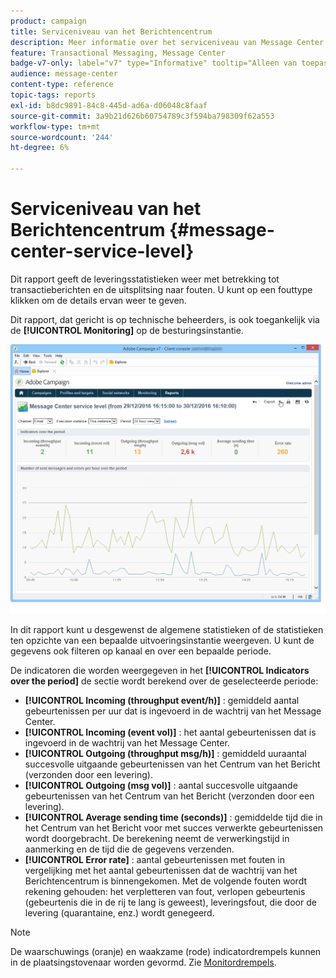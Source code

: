 ```yaml
---
product: campaign
title: Serviceniveau van het Berichtencentrum
description: Meer informatie over het serviceniveau van Message Center
feature: Transactional Messaging, Message Center
badge-v7-only: label="v7" type="Informative" tooltip="Alleen van toepassing op Campaign Classic v7"
audience: message-center
content-type: reference
topic-tags: reports
exl-id: b8dc9891-84c8-445d-ad6a-d06048c8faaf
source-git-commit: 3a9b21d626b60754789c3f594ba798309f62a553
workflow-type: tm+mt
source-wordcount: '244'
ht-degree: 6%

---
```


# Serviceniveau van het Berichtencentrum {#message-center-service-level}



Dit rapport geeft de leveringsstatistieken weer met betrekking tot transactieberichten en de uitsplitsing naar fouten. U kunt op een fouttype klikken om de details ervan weer te geven.

Dit rapport, dat gericht is op technische beheerders, is ook toegankelijk via de **[!UICONTROL Monitoring]** op de besturingsinstantie.

![](assets/mc_reports_1.png)

In dit rapport kunt u desgewenst de algemene statistieken of de statistieken ten opzichte van een bepaalde uitvoeringsinstantie weergeven. U kunt de gegevens ook filteren op kanaal en over een bepaalde periode.

De indicatoren die worden weergegeven in het **[!UICONTROL Indicators over the period]** de sectie wordt berekend over de geselecteerde periode:

* **[!UICONTROL Incoming (throughput event/h)]** : gemiddeld aantal gebeurtenissen per uur dat is ingevoerd in de wachtrij van het Message Center.
* **[!UICONTROL Incoming (event vol)]** : het aantal gebeurtenissen dat is ingevoerd in de wachtrij van het Message Center.
* **[!UICONTROL Outgoing (throughput msg/h)]** : gemiddeld uuraantal succesvolle uitgaande gebeurtenissen van het Centrum van het Bericht (verzonden door een levering).
* **[!UICONTROL Outgoing (msg vol)]** : aantal succesvolle uitgaande gebeurtenissen van het Centrum van het Bericht (verzonden door een levering).
* **[!UICONTROL Average sending time (seconds)]** : gemiddelde tijd die in het Centrum van het Bericht voor met succes verwerkte gebeurtenissen wordt doorgebracht. De berekening neemt de verwerkingstijd in aanmerking en de tijd die de gegevens verzenden.
* **[!UICONTROL Error rate]** : aantal gebeurtenissen met fouten in vergelijking met het aantal gebeurtenissen dat de wachtrij van het Berichtencentrum is binnengekomen. Met de volgende fouten wordt rekening gehouden: het verpletteren van fout, verlopen gebeurtenis (gebeurtenis die in de rij te lang is geweest), leveringsfout, die door de levering (quarantaine, enz.) wordt genegeerd.

>[!NOTE]
>
>De waarschuwings (oranje) en waakzame (rode) indicatordrempels kunnen in de plaatsingstovenaar worden gevormd. Zie [Monitordrempels](../../message-center/using/additional-configurations.md#monitoring-thresholds).
